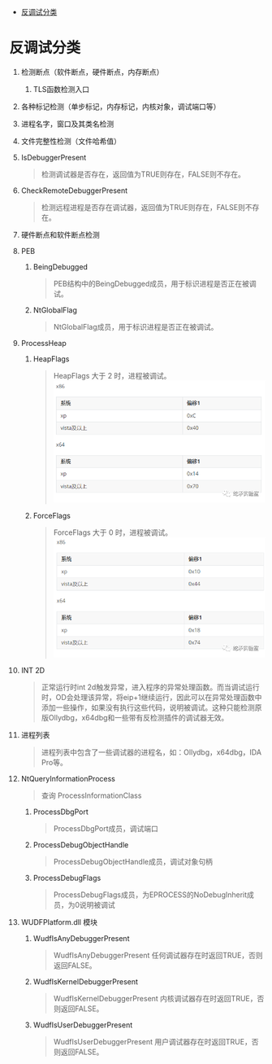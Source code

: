 
<!-- @import "[TOC]" {cmd="toc" depthFrom=1 depthTo=6 orderedList=false} -->

<!-- code_chunk_output -->

- [反调试分类](#反调试分类)

<!-- /code_chunk_output -->


# 反调试分类

1. 检测断点（软件断点，硬件断点，内存断点）
    1. TLS函数检测入口
2. 各种标记检测（单步标记，内存标记，内核对象，调试端口等）
3. 进程名字，窗口及其类名检测
4. 文件完整性检测（文件哈希值）

1. IsDebuggerPresent
    > 检测调试器是否存在，返回值为TRUE则存在，FALSE则不存在。
2. CheckRemoteDebuggerPresent
    > 检测远程进程是否存在调试器，返回值为TRUE则存在，FALSE则不存在。
3. 硬件断点和软件断点检测
4. PEB
    1. BeingDebugged
        > PEB结构中的BeingDebugged成员，用于标识进程是否正在被调试。
    2. NtGlobalFlag
        > NtGlobalFlag成员，用于标识进程是否正在被调试。
5. ProcessHeap
    1. HeapFlags
        > HeapFlags 大于 2 时，进程被调试。
    ![HeapFlags](pic/调试与反调试/wKgaomVRlAOAH5DEAABF1EiDNTQ094.png)
    2. ForceFlags
        > ForceFlags 大于 0 时，进程被调试。
    ![ForceFlags](pic/调试与反调试/wKgaomVRlAOAb7XAAABGPKHveWo460.png)
6. INT 2D
    > 正常运行时int 2d触发异常，进入程序的异常处理函数。而当调试运行时，OD会处理该异常，将eip+1继续运行，因此可以在异常处理函数中添加一些操作，如果没有执行这些代码，说明被调试。这种只能检测原版Ollydbg，x64dbg和一些带有反检测插件的调试器无效。
7. 进程列表
    > 进程列表中包含了一些调试器的进程名，如：Ollydbg，x64dbg，IDA Pro等。
8. NtQueryInformationProcess
    > 查询 ProcessInformationClass
    1. ProcessDbgPort
        > ProcessDbgPort成员，调试端口
    2. ProcessDebugObjectHandle
        > ProcessDebugObjectHandle成员，调试对象句柄
    3. ProcessDebugFlags
        > ProcessDebugFlags成员，为EPROCESS的NoDebugInherit成员，为0说明被调试
9. WUDFPIatform.dll 模块
    1. WudfIsAnyDebuggerPresent
        > WudfIsAnyDebuggerPresent 任何调试器存在时返回TRUE，否则返回FALSE。
    2. WudfIsKernelDebuggerPresent
        > WudfIsKernelDebuggerPresent 内核调试器存在时返回TRUE，否则返回FALSE。
    3. WudfIsUserDebuggerPresent
        > WudfIsUserDebuggerPresent 用户调试器存在时返回TRUE，否则返回FALSE。